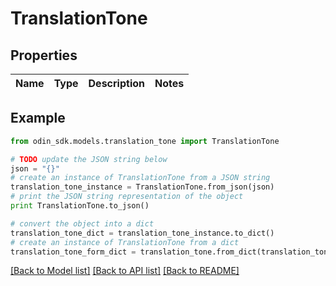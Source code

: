 # TranslationTone


## Properties

Name | Type | Description | Notes
------------ | ------------- | ------------- | -------------

## Example

```python
from odin_sdk.models.translation_tone import TranslationTone

# TODO update the JSON string below
json = "{}"
# create an instance of TranslationTone from a JSON string
translation_tone_instance = TranslationTone.from_json(json)
# print the JSON string representation of the object
print TranslationTone.to_json()

# convert the object into a dict
translation_tone_dict = translation_tone_instance.to_dict()
# create an instance of TranslationTone from a dict
translation_tone_form_dict = translation_tone.from_dict(translation_tone_dict)
```
[[Back to Model list]](../README.md#documentation-for-models) [[Back to API list]](../README.md#documentation-for-api-endpoints) [[Back to README]](../README.md)


